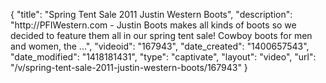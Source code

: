 {
    "title": "Spring Tent Sale 2011 Justin Western Boots",
    "description": "http:\/\/PFIWestern.com - Justin Boots makes all kinds of boots so we decided to feature them all in our spring tent sale! Cowboy boots for men and women, the ...",
    "videoid": "167943",
    "date_created": "1400657543",
    "date_modified": "1418181431",
    "type": "captivate",
    "layout": "video",
    "url": "\/v\/spring-tent-sale-2011-justin-western-boots\/167943"
}